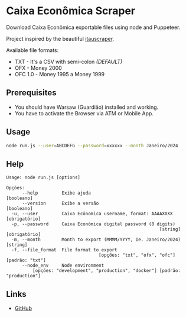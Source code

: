 # Caixa Econômica Scraper
Download Caixa Econômica exportable files using node and Puppeteer.

Project inspired by the beautiful [itauscraper](https://github.com/viniciusgava/itauscraper).

Available file formats:
- TXT - It's a CSV with semi-colon *(DEFAULT)*
- OFX - Money 2000
- OFC 1.0 - Money 1995 a Money 1999

## Prerequisites
- You should have Warsaw (Guardião) installed and working.
- You have to activate the Browser via ATM or Mobile App.

## Usage
```bash
node run.js --user=ABCDEFG --password=xxxxxx --month Janeiro/2024
```

## Help
```text
Usage: node run.js [options]

Opções:
      --help         Exibe ajuda                                      [booleano]
      --version      Exibe a versão                                   [booleano]
  -u, --user         Caixa Ecônomica username, format: AAAAXXXX    [obrigatório]
  -p, --password     Caixa Econômica digital password (8 digits)
                                                          [string] [obrigatório]
  -m, --month        Month to export (MMMM/YYYY, Ie. Janeiro/2024)      [string]
  -f, --file_format  File format to export
                                   [opções: "txt", "ofx", "ofc"] [padrão: "txt"]
      --node_env     Node environment
          [opções: "development", "production", "docker"] [padrão: "production"]
```

## Links
- [GitHub](https://github.com/ludufre/caixascraper)
